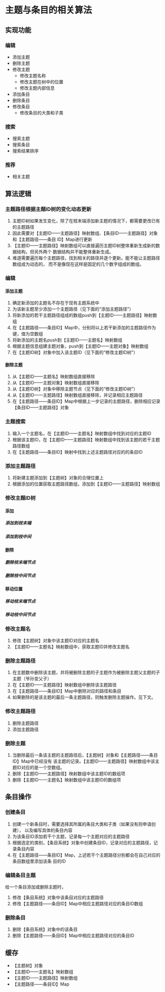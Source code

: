 # 主题与条目的相关算法


## 实现功能
### 编辑
* 添加主题
* 删除主题
* 修改主题
    * 修改主题名称
    * 修改主题在树中的位置
    * 修改主题内部信息
* 添加条目
* 删除条目
* 修改条目
    * 修改条目的大类和子类

### 搜索
* 搜索主题
* 搜索条目
* 搜索结果排序

### 推荐
* 相关主题



## 算法逻辑
### 主题路径根据主题ID树的变化动态更新
1. 主题ID树如果发生变化，除了在枝末端添加新主题的情况下，都需要更改已有的主题路径
2. 因此需要对【主题ID——主题路径】映射数组、【条目ID——主题路径】对象和【主题路径——条目
ID】Map进行更新
3. 【主题ID——主题路径】映射数组可以直接遍历主题ID树整体重新生成新的数据结构，但另外两个
数据结构并不能整体重新生成。
4. 难道需要遍历每个主题路径，找到相关的路径并逐个更新。能不能让主题路径数组成为动态的，
而不是像现在这样是固定的几个数字组成的数组。


### 编辑
#### 添加主题
1. 确定新添加的主题名不存在于现有主题系统中
2. 为该新主题至少添加一个主题路径（见下面的“添加主题路径”）
3. 将新添加的若干主题路径组成的数组push到【主题ID——主题路径】映射数组
4. 在【主题路径——条目ID】Map中，分别将以上若干新添加的主题路径作为键，值为空数组
5. 将新添加的主题名push到【主题ID——主题名】映射数组
6. 根据主题信息组建主题对象，push到【主题ID——主题对象】映射数组
7. 在【主题ID树】对象中加入该主题ID（见下面的“修改主题ID树”）

#### 删除主题
1. 从【主题ID——主题名】映射数组直接移除
2. 从【主题ID——主题对象】映射数组直接移除
3. 从【主题ID树】对象中移除主题节点（见下面的“修改主题ID树”）
4. 从【主题ID——主题路径】映射数组直接移除，并记录相应主题路径
5. 在【主题路径——条目ID】Map中根据上一步记录的主题路径，删除相应记录
【条目ID——主题路径】对象

### 主题搜索
1. 输入一个主题名，在【主题ID——主题名】映射数组中找到对应的主题ID
2. 根据该主题ID，在【主题ID——主题路径】映射数组中找到该主题的若干主题路径数组
3. 在【主题路径——条目ID】映射中找到上述主题路径对应的的条目ID



### 添加主题路径
1. 将新建主题添加到【主题树】对象的合理位置上
2. 根据添加的位置获取主题路径数组，添加到【主题ID——主题路径】映射数组

### 修改主题ID树
#### 添加
##### 添加到枝末端
##### 添加到枝中间

#### 删除
##### 删除枝末端节点
##### 删除枝中间节点

#### 移动位置
##### 移动枝末端节点
##### 移动枝中间节点




### 修改主题名
1. 修改【主题树】对象中该主题ID对应的主题名
2. 【主题ID——主题名】映射数组中，获取主题ID并修改主题名

### 删除主题路径
1. 在主题数中删除该主题，并将被删除主题的子主题作为被删除主题父主题的子主题（爷孙变父子）
2. 在【主题ID——主题路径】映射数组中删除该主题路径
3. 在【主题路径——条目ID】Map中删除对应的路径和条目
4. 如果删除的是该主题的最后一条主题路径，则触发删除主题操作。见下文。

### 修改主题路径
1. 删除主题路径
2. 添加主题路径



### 删除主题
1. 当删除最后一条该主题的主题路径后，【主题树】对象和【主题路径——条目ID】Map中已经没有
该主题的记录。【主题ID——主题路径】映射数组中该主题ID对应的是一个空数组。
2. 删除【主题ID——主题路径】映射数组中该主题ID的数组项
3. 删除【主题ID——主题名】映射数组中该主题ID的数组项



## 条目操作
### 创建条目
1. 创建一个新条目时，需要选择其所属的条目大类和子类（如果没有则申请创建），
以及编写具体的条目内容
2. 为该条目ID添加若干个主题，记录每一个主题对应的主题路径
3. 根据选定的类别，【条目系统】对象中创建条目ID，记录对应的主题路径，记录条目内容
4. 在【主题路径——条目ID】Map，上述若干个主题路径分别都会在自己对应的条目数组里添加该条
目的ID

### 编辑条目主题
给一个条目添加或删除主题时，
1. 修改【条目系统】对象中该条目对应的主题路径
2. 修改【主题路径——条目ID】Map中相应主题路径对应的条目ID数组

### 删除条目
1. 删除【条目系统】对象中的该条目
2. 删除【主题路径——条目ID】Map中相应主题路径对应的条目ID



## 缓存
* 【主题树】对象
* 【主题ID——主题名】映射数组
* 【主题ID——主题路径】映射数组
* 【主题路径——条目ID】Map
